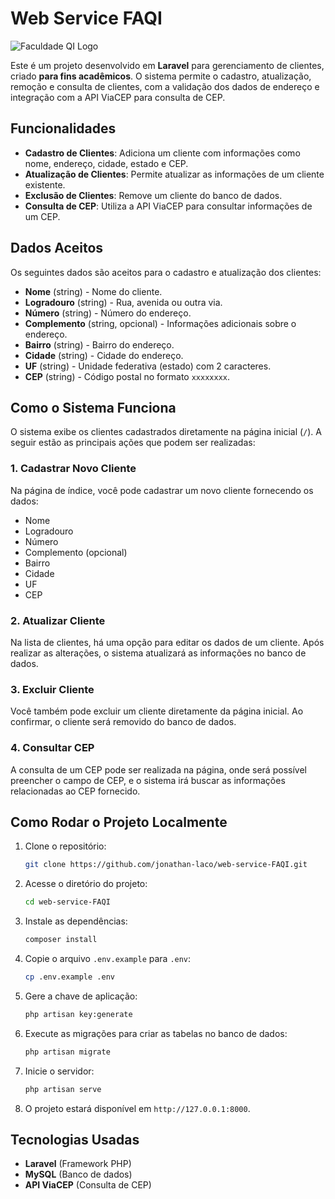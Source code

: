 # Web Service FAQI

![Faculdade QI Logo](https://qi.edu.br/wp-content/uploads/2023/09/faqi-300x116-1.png)

Este é um projeto desenvolvido em **Laravel** para gerenciamento de clientes, criado **para fins acadêmicos**. O sistema permite o cadastro, atualização, remoção e consulta de clientes, com a validação dos dados de endereço e integração com a API ViaCEP para consulta de CEP.

## Funcionalidades

-   **Cadastro de Clientes**: Adiciona um cliente com informações como nome, endereço, cidade, estado e CEP.
-   **Atualização de Clientes**: Permite atualizar as informações de um cliente existente.
-   **Exclusão de Clientes**: Remove um cliente do banco de dados.
-   **Consulta de CEP**: Utiliza a API ViaCEP para consultar informações de um CEP.

## Dados Aceitos

Os seguintes dados são aceitos para o cadastro e atualização dos clientes:

-   **Nome** (string) - Nome do cliente.
-   **Logradouro** (string) - Rua, avenida ou outra via.
-   **Número** (string) - Número do endereço.
-   **Complemento** (string, opcional) - Informações adicionais sobre o endereço.
-   **Bairro** (string) - Bairro do endereço.
-   **Cidade** (string) - Cidade do endereço.
-   **UF** (string) - Unidade federativa (estado) com 2 caracteres.
-   **CEP** (string) - Código postal no formato `xxxxxxxx`.

## Como o Sistema Funciona

O sistema exibe os clientes cadastrados diretamente na página inicial (`/`). A seguir estão as principais ações que podem ser realizadas:

### 1. **Cadastrar Novo Cliente**

Na página de índice, você pode cadastrar um novo cliente fornecendo os dados:

-   Nome
-   Logradouro
-   Número
-   Complemento (opcional)
-   Bairro
-   Cidade
-   UF
-   CEP

### 2. **Atualizar Cliente**

Na lista de clientes, há uma opção para editar os dados de um cliente. Após realizar as alterações, o sistema atualizará as informações no banco de dados.

### 3. **Excluir Cliente**

Você também pode excluir um cliente diretamente da página inicial. Ao confirmar, o cliente será removido do banco de dados.

### 4. **Consultar CEP**

A consulta de um CEP pode ser realizada na página, onde será possível preencher o campo de CEP, e o sistema irá buscar as informações relacionadas ao CEP fornecido.

## Como Rodar o Projeto Localmente

1. Clone o repositório:

    ```bash
    git clone https://github.com/jonathan-laco/web-service-FAQI.git
    ```

2. Acesse o diretório do projeto:

    ```bash
    cd web-service-FAQI
    ```

3. Instale as dependências:

    ```bash
    composer install
    ```

4. Copie o arquivo `.env.example` para `.env`:

    ```bash
    cp .env.example .env
    ```

5. Gere a chave de aplicação:

    ```bash
    php artisan key:generate
    ```

6. Execute as migrações para criar as tabelas no banco de dados:

    ```bash
    php artisan migrate
    ```

7. Inicie o servidor:

    ```bash
    php artisan serve
    ```

8. O projeto estará disponível em `http://127.0.0.1:8000`.

## Tecnologias Usadas

-   **Laravel** (Framework PHP)
-   **MySQL** (Banco de dados)
-   **API ViaCEP** (Consulta de CEP)
